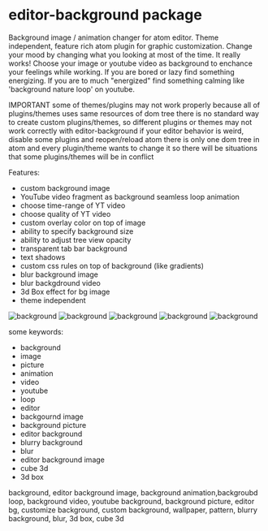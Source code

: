# editor-background package

Background image / animation changer for atom editor.
Theme independent, feature rich atom plugin for graphic customization.
Change your mood by changing what you looking at most of the time. It really works!
Choose your image or youtube video as background to enchance your feelings
while working.
If you are bored or lazy find something energizing.
If you are to much "energized" find something calming like 'background nature loop' on youtube.

IMPORTANT
some of themes/plugins may not work properly because all of plugins/themes
uses same resources of dom tree
there is no standard way to create custom plugins/themes, so different plugins
or themes may not work correctly with editor-background
if your editor behavior is weird, disable some plugins and reopen/reload atom
there is only one dom tree in atom and every plugin/theme wants to change it
so there will be situations that some plugins/themes will be in conflict



Features:

* custom background image
* YouTube video fragment as background seamless loop animation
* choose time-range of YT video
* choose quality of YT video
* custom overlay color on top of image
* ability to specify background size
* ability to adjust tree view opacity
* transparent tab bar background
* text shadows
* custom css rules on top of background (like gradients)
* blur background image
* blur backgdround video
* 3d Box effect for bg image
* theme independent


![background](http://download.menedzer.net.pl/customm.jpg)
![background](http://download.menedzer.net.pl/bg1.jpg)
![background](http://download.menedzer.net.pl/blackops.png)
![background](http://download.menedzer.net.pl/treeview_bg.jpg)
![background](http://download.menedzer.net.pl/editor_matrix.gif)



some keywords:

* background
* image
* picture
* animation
* video
* youtube
* loop
* editor
* backgournd image
* background picture
* editor background
* blurry background
* blur
* editor background image
* cube 3d
* 3d box

background, editor background image, background animation,backgroubd loop, background video, youtube background, background picture, editor bg, customize background, custom background, wallpaper, pattern, blurry background, blur, 3d box, cube 3d
